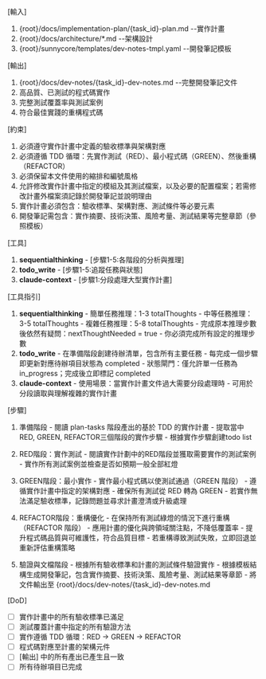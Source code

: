 [輸入]
  1. {root}/docs/implementation-plan/{task_id}-plan.md --實作計畫
  2. {root}/docs/architecture/*.md --架構設計
  3. {root}/sunnycore/templates/dev-notes-tmpl.yaml --開發筆記模板

[輸出]
  1. {root}/docs/dev-notes/{task_id}-dev-notes.md --完整開發筆記文件
  2. 高品質、已測試的程式碼實作
  3. 完整測試覆蓋率與測試案例
  4. 符合最佳實踐的重構程式碼

[約束]
  1. 必須遵守實作計畫中定義的驗收標準與架構對應
  2. 必須遵循 TDD 循環：先實作測試（RED）、最小程式碼（GREEN）、然後重構（REFACTOR）
  3. 必須保留本文件使用的縮排和編號風格
  4. 允許修改實作計畫中指定的模組及其測試檔案，以及必要的配置檔案；若需修改計畫外檔案須記錄於開發筆記並說明理由
  5. 實作計畫必須包含：驗收標準、架構對應、測試條件等必要元素
  6. 開發筆記需包含：實作摘要、技術決策、風險考量、測試結果等完整章節（參照模板）

[工具]
  1. **sequentialthinking**
    - [步驟1-5:各階段的分析與推理]
  2. **todo_write**
    - [步驟1-5:追蹤任務與狀態]
  3. **claude-context**
    - [步驟1:分段處理大型實作計畫]

[工具指引]
  1. **sequentialthinking**
    - 簡單任務推理：1-3 totalThoughts
    - 中等任務推理：3-5 totalThoughts
    - 複雜任務推理：5-8 totalThoughts
    - 完成原本推理步數後依然有疑問：nextThoughtNeeded = true
    - 你必須完成所有設定的推理步數
  2. **todo_write**
    - 在準備階段創建待辦清單，包含所有主要任務
    - 每完成一個步驟即更新對應待辦項目狀態為 completed
    - 狀態閘門：僅允許單一任務為 in_progress；完成後立即標記 completed
  3. **claude-context**
    - 使用場景：當實作計畫文件過大需要分段處理時
    - 可用於分段讀取與理解複雜的實作計畫

[步驟]
  1. 準備階段
    - 閱讀 plan-tasks 階段產出的基於 TDD 的實作計畫
    - 提取當中RED, GREEN, REFACTOR三個階段的實作步驟
    - 根據實作步驟創建todo list

  2. RED階段：實作測試
    - 閱讀實作計劃中的RED階段並獲取需要實作的測試案例
    - 實作所有測試案例並檢查是否如預期一般全部紅燈

  3. GREEN階段：最小實作
    - 實作最小程式碼以使測試通過（GREEN 階段）
    - 遵循實作計畫中指定的架構對應
    - 確保所有測試從 RED 轉為 GREEN
    - 若實作無法滿足驗收標準，記錄問題並尋求計畫澄清或升級處理

  4. REFACTOR階段：重構優化
    - 在保持所有測試綠燈的情況下進行重構（REFACTOR 階段）
    - 應用計畫的優化與跨領域關注點，不降低覆蓋率
    - 提升程式碼品質與可維護性，符合品質目標
    - 若重構導致測試失敗，立即回退並重新評估重構策略

  5. 驗證與文檔階段
    - 根據所有驗收標準和計畫的測試條件驗證實作
    - 根據模板結構生成開發筆記，包含實作摘要、技術決策、風險考量、測試結果等章節
    - 將文件輸出至 {root}/docs/dev-notes/{task_id}-dev-notes.md

[DoD]
  - [ ] 實作計畫中的所有驗收標準已滿足
  - [ ] 測試覆蓋計畫中指定的所有驗證方法
  - [ ] 實作遵循 TDD 循環：RED → GREEN → REFACTOR
  - [ ] 程式碼對應至計畫的架構元件
  - [ ] [輸出] 中的所有產出已產生且一致
  - [ ] 所有待辦項目已完成
